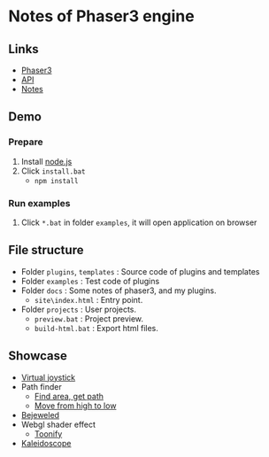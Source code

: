 # Notes of Phaser3 engine

## Links

- [Phaser3](https://github.com/photonstorm/phaser)
- [API](https://photonstorm.github.io/phaser3-docs/index.html)
- [Notes](https://rexrainbow.github.io/phaser3-rex-notes/docs/site/index.html)

## Demo

### Prepare

1. Install [node.js](https://nodejs.org/en/)
2. Click `install.bat`
    - `npm install`

### Run examples

1. Click `*.bat` in folder `examples`, it will open application on browser

## File structure

- Folder `plugins`, `templates` : Source code of plugins and templates
- Folder `examples` : Test code of plugins
- Folder `docs` : Some notes of phaser3, and my plugins.
    - `site\index.html` : Entry point.
- Folder `projects` : User projects.
    - `preview.bat` : Project preview.
    - `build-html.bat` : Export html files.

## Showcase

- [Virtual joystick](https://codepen.io/rexrainbow/full/oyqvQY)
- Path finder
    - [Find area, get path](https://codepen.io/rexrainbow/full/qvJwjJ)
    - [Move from high to low](https://codepen.io/rexrainbow/full/NJOmQg)
- [Bejeweled](https://codepen.io/rexrainbow/full/wEVYoY)
- Webgl shader effect
    - [Toonify](https://codepen.io/rexrainbow/full/ErWNXa)
- [Kaleidoscope](https://rexrainbow.github.io/phaser3-rex-notes/app/kaleidoscope/index.html)
